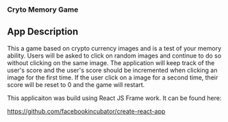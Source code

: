 ### Cryto Memory Game

## App Description
This a game based on crypto currency images and is a test of your memory ability. Users will be asked to click on random images and continue to do so without clicking on the same image. The application will keep track of the user's score and the user's score should be incremented when clicking an image for the first time. If the user click on a image for a second time, their score will be reset to 0 and the game will restart.

This applicaiton was build using React JS Frame work. It can be found here:

https://github.com/facebookincubator/create-react-app
